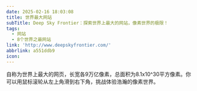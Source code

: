 ```yaml
---
date: 2025-02-16 18:03:08
title: 世界最大网站
subTitle: Deep Sky Frontier：探索世界上最大的网站，像素世界的极限！
tags:
  - 网站
  - 8个世界之最网站
link: 'http://www.deepskyfrontier.com/'
abbrlink: a551ddb9
icon:
---
```


自称为世界上最大的网页，长宽各9万亿像素，总面积为8.1x10^30平方像素。你可以用鼠标滚轮从左上角滑到右下角，挑战体验浩瀚的像素世界。
